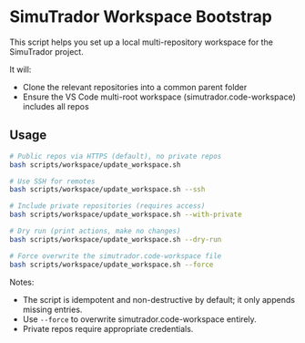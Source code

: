 # SimuTrador Workspace Bootstrap

This script helps you set up a local multi-repository workspace for the SimuTrador project.

It will:
- Clone the relevant repositories into a common parent folder
- Ensure the VS Code multi-root workspace (simutrador.code-workspace) includes all repos

## Usage

```bash
# Public repos via HTTPS (default), no private repos
bash scripts/workspace/update_workspace.sh

# Use SSH for remotes
bash scripts/workspace/update_workspace.sh --ssh

# Include private repositories (requires access)
bash scripts/workspace/update_workspace.sh --with-private

# Dry run (print actions, make no changes)
bash scripts/workspace/update_workspace.sh --dry-run

# Force overwrite the simutrador.code-workspace file
bash scripts/workspace/update_workspace.sh --force
```

Notes:
- The script is idempotent and non-destructive by default; it only appends missing entries.
- Use `--force` to overwrite simutrador.code-workspace entirely.
- Private repos require appropriate credentials.

